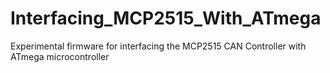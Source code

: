 # Interfacing_MCP2515_With_ATmega
Experimental firmware for interfacing the MCP2515 CAN Controller with ATmega microcontroller

